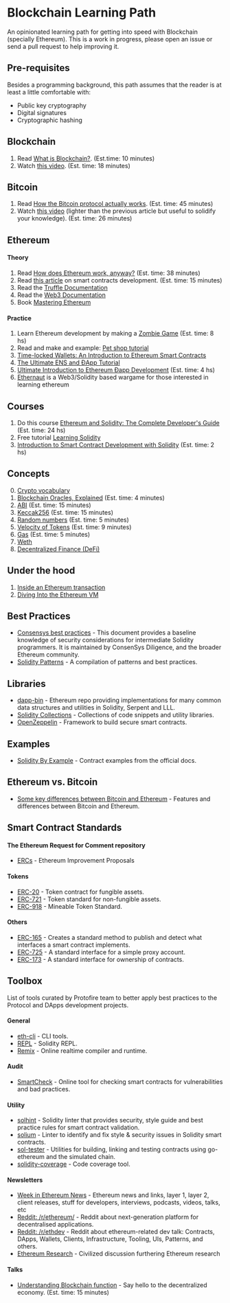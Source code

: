 # Blockchain Learning Path

An opinionated learning path for getting into speed with Blockchain (specially Ethereum). This is a
work in progress, please open an issue or send a pull request to help improving it.

## Pre-requisites

Besides a programming background, this path assumes that the reader is at least a little comfortable
with:

- Public key cryptography
- Digital signatures
- Cryptographic hashing

## Blockchain

1. Read [What is Blockchain?](https://medium.com/coinmonks/blockchain-technology-explained-7d68c4435aca). (Est.time: 10 minutes)
2. Watch [this video](https://www.youtube.com/watch?v=_160oMzblY8). (Est. time: 18 minutes)

## Bitcoin

1. Read [How the Bitcoin protocol actually works](http://www.michaelnielsen.org/ddi/how-the-bitcoin-protocol-actually-works/). (Est. time: 45 minutes)
2. Watch [this video](https://www.youtube.com/watch?v=bBC-nXj3Ng4) (lighter than the previous
article but useful to solidify your knowledge). (Est. time: 26 minutes)

## Ethereum
#### Theory
1. Read [How does Ethereum work, anyway?](https://medium.com/@preethikasireddy/how-does-ethereum-work-anyway-22d1df506369) (Est. time: 38 minutes)
2. Read [this article](https://blog.zeppelin.solutions/the-hitchhikers-guide-to-smart-contracts-in-ethereum-848f08001f05)
on smart contracts development. (Est. time: 15 minutes)
3. Read the [Truffle Documentation](https://truffleframework.com/docs/)
4. Read the [Web3 Documentation](https://web3js.readthedocs.io/en/1.0/)
5. Book [Mastering Ethereum](https://github.com/ethereumbook/ethereumbook)

#### Practice
1. Learn Ethereum development by making a [Zombie Game](https://cryptozombies.io/) (Est. time: 8 hs)
2. Read and make and example: [Pet shop tutorial](http://truffleframework.com/tutorials/pet-shop)
3. [Time-locked Wallets: An Introduction to Ethereum Smart Contracts](https://www.toptal.com/ethereum-smart-contract/time-locked-wallet-truffle-tutorial)
4. [The Ultimate ENS and ĐApp Tutorial](https://www.toptal.com/ethereum/ethereum-name-service-dapp-tutorial)
5. [Ultimate Introduction to Ethereum Ðapp Development](https://www.youtube.com/playlist?list=PLV1JDFUtrXpFh85G-Ddyy2kLSafaB9biQ) (Est. time: 4 hs)
6. [Ethernaut](https://ethernaut.zeppelin.solutions/) is a Web3/Solidity based wargame for those interested in learning ethereum

## Courses
1. Do this course [Ethereum and Solidity: The Complete Developer's Guide](https://www.udemy.com/ethereum-and-solidity-the-complete-developers-guide/) (Est. time: 24 hs)
2. Free tutorial [Learning Solidity](https://github.com/willitscale/learning-solidity)
3. [Introduction to Smart Contract Development with Solidity](https://www.youtube.com/playlist?list=PLV1JDFUtrXpGvu8QHL9b78WYNSJsYNZsb) (Est. time: 2 hs)

## Concepts
0. [Crypto vocabulary](https://medium.com/datadriveninvestor/crypto-vocabulary-expanded-76131d26537b)
1. [Blockchain Oracles, Explained](https://cointelegraph.com/explained/blockchain-oracles-explained) (Est. time: 4 minutes)
2. [ABI](https://github.com/ethereum/wiki/wiki/Ethereum-Contract-ABI) (Est. time: 15 minutes)
3. [Keccak256](https://www.slideshare.net/RajeevVerma14/keccakpptx) (Est. time: 15 minutes)
4. [Random numbers](https://ethereum.stackexchange.com/questions/191/how-can-i-securely-generate-a-random-number-in-my-smart-contract) (Est. time: 5 minutes)
5. [Velocity of Tokens](https://medium.com/newtown-partners/velocity-of-tokens-26b313303b77) (Est. time: 9 minutes)
6. [Gas](https://ethgas.io/) (Est. time: 5 minutes)
7. [Weth](https://weth.io/)
8. [Decentralized Finance (DeFi)](https://github.com/ong/awesome-decentralized-finance)

## Under the hood
1. [Inside an Ethereum transaction](https://medium.com/@codetractio/inside-an-ethereum-transaction-fa94ffca912f)
2. [Diving Into the Ethereum VM](https://blog.qtum.org/diving-into-the-ethereum-vm-6e8d5d2f3c30)

## Best Practices
- [Consensys best practices](https://consensys.github.io/smart-contract-best-practices/) - This document provides a baseline knowledge of security considerations for intermediate Solidity programmers. It is maintained by ConsenSys Diligence, and the broader Ethereum community.
- [Solidity Patterns](https://github.com/fravoll/solidity-patterns) - A compilation of patterns and best practices.

## Libraries
- [dapp-bin](https://github.com/ethereum/dapp-bin) - Ethereum repo providing implementations for many common data structures and utilities in Solidity, Serpent and LLL.
- [Solidity Collections](https://github.com/ethereum/wiki/wiki/Solidity-Collections) - Collections of code snippets and utility libraries.
- [OpenZeppelin](https://openzeppelin.org/) - Framework to build secure smart contracts.

## Examples
- [Solidity By Example](http://solidity.readthedocs.io/en/latest/solidity-by-example.html) - Contract examples from the official docs.

## Ethereum vs. Bitcoin
- [Some key differences between Bitcoin and Ethereum](https://vimba.co/blog/post/bitcoin-vs-ethereum) - Features and differences between Bitcoin and Ethereum. 

## Smart Contract Standards
#### The Ethereum Request for Comment repository
- [ERCs](https://eips.ethereum.org/erc) - Ethereum Improvement Proposals
#### Tokens
- [ERC-20](https://eips.ethereum.org/EIPS/eip-20) - Token contract for fungible assets.
- [ERC-721](https://github.com/ethereum/eips/issues/721) - Token standard for non-fungible assets.
- [ERC-918](https://eips.ethereum.org/EIPS/eip-918) - Mineable Token Standard.
#### Others
- [ERC-165](https://eips.ethereum.org/EIPS/eip-165) - Creates a standard method to publish and detect what interfaces a smart contract implements.
- [ERC-725](https://eips.ethereum.org/EIPS/eip-725) - A standard interface for a simple proxy account.
- [ERC-173](https://eips.ethereum.org/EIPS/eip-173) - A standard interface for ownership of contracts.

## Toolbox
List of tools curated by Protofire team to better apply best practices to the Protocol and DApps development projects.

#### General
- [eth-cli](https://github.com/protofire/eth-cli) - CLI tools.
- [REPL](https://github.com/raineorshine/solidity-repl) - Solidity REPL.
- [Remix](https://remix.ethereum.org/) - Online realtime compiler and runtime.

#### Audit
- [SmartCheck](https://tool.smartdec.net) - Online tool for checking smart contracts for vulnerabilities and bad practices.

#### Utility
- [solhint](https://github.com/protofire/solhint) - Solidity linter that provides security, style guide and best practice rules for smart contract validation.
- [solium](https://github.com/duaraghav8/Solium) - Linter to identify and fix style & security issues in Solidity smart contracts.
- [sol-tester](https://github.com/androlo/sol-tester) - Utilities for building, linking and testing contracts using go-ethereum and the simulated chain.
- [solidity-coverage](https://github.com/sc-forks/solidity-coverage) - Code coverage tool.

#### Newsletters
- [Week in Ethereum News](https://www.weekinethereumnews.com/) - Ethereum news and links, layer 1, layer 2, client releases, stuff for developers, interviews, podcasts, videos, talks, etc 
- [Reddit: /r/ethereum/](https://www.reddit.com/r/ethereum/) - Reddit about next-generation platform for decentralised applications.
- [Reddit: /r/ethdev](https://www.reddit.com/r/ethdev) - Reddit about ethereum-related dev talk: Contracts, DApps, Wallets, Clients, Infrastructure, Tooling, UIs, Patterns, and others.
- [Ethereum Research](http://ethresear.ch/) - Civilized discussion furthering Ethereum research

#### Talks
- [Understanding Blockchain function](https://www.youtube.com/watch?v=RplnSVTzvnU) - Say hello to the decentralized economy. (Est. time: 15 minutes)

